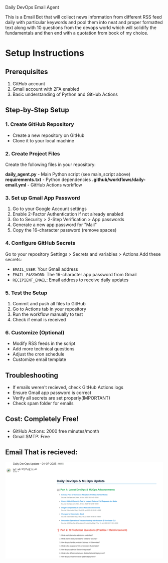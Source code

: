 Daily DevOps Email Agent 

This is a Email Bot that will collect news information from different RSS feed daily with particular keywords and pool them into neat and proper formatted text along with 10 questions from the devops world which will solidify the fundamentals and then end with a quotation from book of my choice.

# Setup Instructions
## Prerequisites
1. GitHub account
2. Gmail account with 2FA enabled
3. Basic understanding of Python and GitHub Actions

## Step-by-Step Setup

### 1. Create GitHub Repository
- Create a new repository on GitHub
- Clone it to your local machine

### 2. Create Project Files
Create the following files in your repository:

**daily_agent.py** - Main Python script (see main_script above)
**requirements.txt** - Python dependencies
**.github/workflows/daily-email.yml** - GitHub Actions workflow

### 3. Set up Gmail App Password
1. Go to your Google Account settings
2. Enable 2-Factor Authentication if not already enabled
3. Go to Security > 2-Step Verification > App passwords
4. Generate a new app password for "Mail"
5. Copy the 16-character password (remove spaces)

### 4. Configure GitHub Secrets
Go to your repository Settings > Secrets and variables > Actions
Add these secrets:
- `EMAIL_USER`: Your Gmail address
- `EMAIL_PASSWORD`: The 16-character app password from Gmail
- `RECIPIENT_EMAIL`: Email address to receive daily updates

### 5. Test the Setup
1. Commit and push all files to GitHub
2. Go to Actions tab in your repository
3. Run the workflow manually to test
4. Check if email is received

### 6. Customize (Optional)
- Modify RSS feeds in the script
- Add more technical questions
- Adjust the cron schedule
- Customize email template

## Troubleshooting
- If emails weren't recieved, check GitHub Actions logs
- Ensure Gmail app password is correct
- Verify all secrets are set properly(IMPORTANT)
- Check spam folder for emails

## Cost: Completely Free!
- GitHub Actions: 2000 free minutes/month
- Gmail SMTP: Free

## Email That is recieved:
![Image](result.png)
